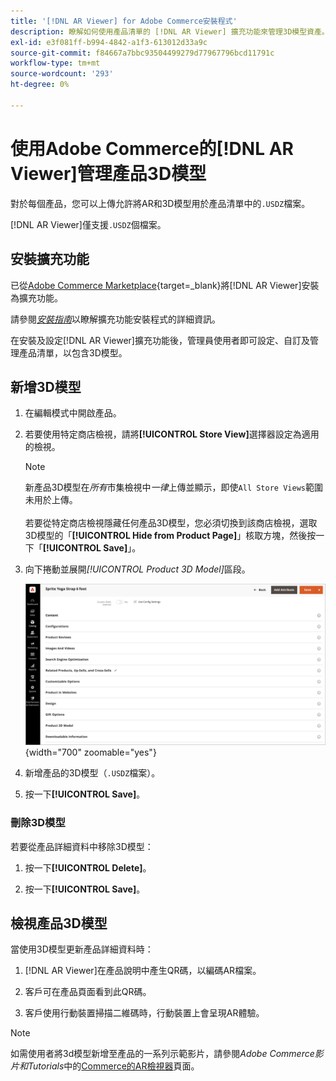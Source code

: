 ```yaml
---
title: '[!DNL AR Viewer] for Adobe Commerce安裝程式'
description: 瞭解如何使用產品清單的 [!DNL AR Viewer] 擴充功能來管理3D模型資產。
exl-id: e3f081ff-b994-4842-a1f3-613012d33a9c
source-git-commit: f84667a7bbc93504499279d77967796bcd11791c
workflow-type: tm+mt
source-wordcount: '293'
ht-degree: 0%

---
```


# 使用Adobe Commerce的[!DNL AR Viewer]管理產品3D模型

對於每個產品，您可以上傳允許將AR和3D模型用於產品清單中的`.USDZ`檔案。

[!DNL AR Viewer]僅支援`.USDZ`個檔案。

## 安裝擴充功能

已從[Adobe Commerce Marketplace](https://commercemarketplace.adobe.com/magento-module-arviewer.html){target=_blank}將[!DNL AR Viewer]安裝為擴充功能。

請參閱&#x200B;[_安裝指南_](https://experienceleague.adobe.com/docs/commerce-operations/installation-guide/tutorials/extensions.html)以瞭解擴充功能安裝程式的詳細資訊。

在安裝及設定[!DNL AR Viewer]擴充功能後，管理員使用者即可設定、自訂及管理產品清單，以包含3D模型。

## 新增3D模型

1. 在編輯模式中開啟產品。

1. 若要使用特定商店檢視，請將&#x200B;**[!UICONTROL Store View]**&#x200B;選擇器設定為適用的檢視。

   >[!NOTE]
   >
   >新產品3D模型在&#x200B;_所有_&#x200B;市集檢視中&#x200B;_一律_&#x200B;上傳並顯示，即使`All Store Views`範圍未用於上傳。 <br/><br/>若要從特定商店檢視隱藏任何產品3D模型，您必須切換到該商店檢視，選取3D模型的「**[!UICONTROL Hide from Product Page]**」核取方塊，然後按一下「**[!UICONTROL Save]**」。

1. 向下捲動並展開&#x200B;_[!UICONTROL Product 3D Model]_&#x200B;區段。

   ![功能表快顯功能表](assets/ar-viewer-product-options.png){width="700" zoomable="yes"}

1. 新增產品的3D模型（`.USDZ`檔案）。

1. 按一下&#x200B;**[!UICONTROL Save]**。

### 刪除3D模型

若要從產品詳細資料中移除3D模型：

1. 按一下&#x200B;**[!UICONTROL Delete]**。

1. 按一下&#x200B;**[!UICONTROL Save]**。

## 檢視產品3D模型

當使用3D模型更新產品詳細資料時：

1. [!DNL AR Viewer]在產品說明中產生QR碼，以編碼AR檔案。

1. 客戶可在產品頁面看到此QR碼。

1. 客戶使用行動裝置掃描二維碼時，行動裝置上會呈現AR體驗。

>[!NOTE]
>
> 如需使用者將3d模型新增至產品的一系列示範影片，請參閱&#x200B;_Adobe Commerce影片和Tutorials_&#x200B;中的[Commerce的AR檢視器](https://experienceleague.adobe.com/docs/commerce-learn/tutorials/catalog/augmented-reality.html)頁面。
